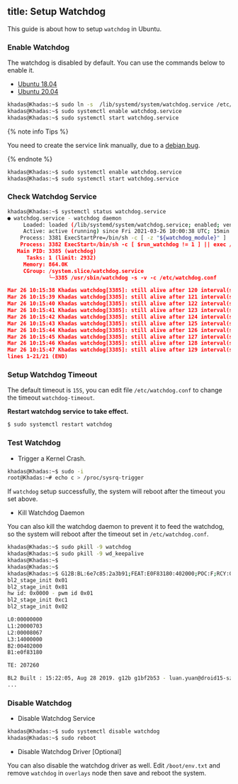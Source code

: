 title: Setup Watchdog
---

This guide is about how to setup `watchdog` in Ubuntu.


### Enable Watchdog

The watchdog is disabled by default. You can use the commands below to enable it.

<ul class="nav nav-tabs" id="myTab" role="tablist">
  <li class="nav-item" role="presentation">
    <a class="nav-link active" id="18.04-tab" data-toggle="tab" href="#18.04" role="tab" aria-controls="18.04" aria-selected="true">Ubuntu 18.04</a>
  </li>
  <li class="nav-item" role="presentation">
    <a class="nav-link" id="20.04-tab" data-toggle="tab" href="#20.04" role="tab" aria-controls="20.04" aria-selected="false">Ubuntu 20.04</a>
  </li>
</ul>
<div class="tab-content" id="myTabContent">
<div class="tab-pane fade show active" id="18.04" role="tabpanel" aria-labelledby="18.04-tab">

```bash
khadas@Khadas:~$ sudo ln -s  /lib/systemd/system/watchdog.service /etc/systemd/system/multi-user.target.wants/watchdog.service
khadas@Khadas:~$ sudo systemctl enable watchdog.service
khadas@Khadas:~$ sudo systemctl start watchdog.service
```

{% note info Tips %}

You need to create the service link manually, due to a [debian bug](https://unix.stackexchange.com/questions/346224/problem-with-systemd-starting-watchdog?utm_medium=organic&utm_source=google_rich_qa&utm_campaign=google_rich_qa).

{% endnote %}

</div>
<div class="tab-pane fade show" id="20.04" role="tabpanel" aria-labelledby="20.04-tab">

```bash
khadas@Khadas:~$ sudo systemctl enable watchdog.service
khadas@Khadas:~$ sudo systemctl start watchdog.service
```

</div>
</div>

### Check Watchdog Service

```bash
khadas@Khadas:~$ systemctl status watchdog.service 
● watchdog.service - watchdog daemon
     Loaded: loaded (/lib/systemd/system/watchdog.service; enabled; vendor pres>
     Active: active (running) since Fri 2021-03-26 10:00:38 UTC; 15min ago
    Process: 3381 ExecStartPre=/bin/sh -c [ -z "${watchdog_module}" ] || [ "${w>
    Process: 3382 ExecStart=/bin/sh -c [ $run_watchdog != 1 ] || exec /usr/sbin>
   Main PID: 3385 (watchdog)
      Tasks: 1 (limit: 2932)
     Memory: 864.0K
     CGroup: /system.slice/watchdog.service
             └─3385 /usr/sbin/watchdog -s -v -c /etc/watchdog.conf

Mar 26 10:15:38 Khadas watchdog[3385]: still alive after 120 interval(s)
Mar 26 10:15:39 Khadas watchdog[3385]: still alive after 121 interval(s)
Mar 26 10:15:40 Khadas watchdog[3385]: still alive after 122 interval(s)
Mar 26 10:15:41 Khadas watchdog[3385]: still alive after 123 interval(s)
Mar 26 10:15:42 Khadas watchdog[3385]: still alive after 124 interval(s)
Mar 26 10:15:43 Khadas watchdog[3385]: still alive after 125 interval(s)
Mar 26 10:15:44 Khadas watchdog[3385]: still alive after 126 interval(s)
Mar 26 10:15:45 Khadas watchdog[3385]: still alive after 127 interval(s)
Mar 26 10:15:46 Khadas watchdog[3385]: still alive after 128 interval(s)
Mar 26 10:15:47 Khadas watchdog[3385]: still alive after 129 interval(s)
lines 1-21/21 (END) 
```

### Setup Watchdog Timeout

The default timeout is `15S`, you can edit file `/etc/watchdog.conf` to change the timeout `watchdog-timeout`.

**Restart watchdog service to take effect.**

```bash
$ sudo systemctl restart watchdog
```

### Test Watchdog

* Trigger a Kernel Crash.

```bash
khadas@Khadas:~$ sudo -i
root@Khadas:~# echo c > /proc/sysrq-trigger 
```

If `watchdog` setup successfully, the system will reboot after the timeout you set above.

* Kill Watchdog Daemon

You can also kill the watchdog daemon to prevent it to feed the watchdog, so the system will reboot after the timeout set in `/etc/watchdog.conf`.

```bash
khadas@Khadas:~$ sudo pkill -9 watchdog
khadas@Khadas:~$ sudo pkill -9 wd_keepalive
khadas@Khadas:~$
khadas@Khadas:~$
khadas@Khadas:~$ G12B:BL:6e7c85:2a3b91;FEAT:E0F83180:402000;POC:F;RCY:0;EMMC:0;READ:0;0.
bl2_stage_init 0x01
bl2_stage_init 0x81
hw id: 0x0000 - pwm id 0x01
bl2_stage_init 0xc1
bl2_stage_init 0x02

L0:00000000
L1:20000703
L2:00008067
L3:14000000
B2:00402000
B1:e0f83180

TE: 207260

BL2 Built : 15:22:05, Aug 28 2019. g12b g1bf2b53 - luan.yuan@droid15-sz
...

```

### Disable Watchdog

* Disable Watchdog Service

```bash
khadas@Khadas:~$ sudo systemctl disable watchdog
khadas@Khadas:~$ sudo reboot
```

* Disable Watchdog Driver [Optional]

You can also disable the watchdog driver as well. Edit `/boot/env.txt` and remove `watchdog` in `overlays` node then save and reboot the system.
